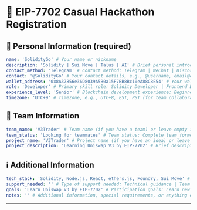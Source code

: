 # 🚀 EIP-7702 Casual Hackathon Registration

<!--
Please fill out the information below. This information will be automatically processed.
Do not remove the --- markers or change the field names.
-->

## 👤 Personal Information (required)

```yaml
name: 'SolidityGo' # Your name or nickname
description: 'Solidity | Sui Move | Talus | AI' # Brief personal introduction including skills and experience (One sentence)
contact_method: 'Telegram' # Contact method: Telegram | WeChat | Discord | Email | X(Twitter) | GitHub
contact: '@SolidityGo' # Your contact details, e.g., @username, email@example.com
wallet_address: '0x8A37856e36D8039A5B0a15F7BB8Bc10eA88C8E54' # Your wallet address or ENS domain on Ethereum mainnet
role: 'Developer' # Primary skill role: Solidity Developer | Frontend Developer | Backend Developer | Full-stack Developer | Product Manager | UI/UX Designer | Test Engineer | Blockchain Researcher | etc.
experience_level: 'Senior' # Blockchain development experience: Beginner | Junior | Intermediate | Senior | Expert
timezone: 'UTC+9' # Timezone, e.g., UTC+8, EST, PST (for team collaboration scheduling)
```

## 👥 Team Information

```yaml
team_name: 'V3Trader' # Team name (if you have a team) or leave empty if looking for a team
team_status: 'Looking for teammates' # Team status: Complete team formed | Looking for teammates | Open to join other teams | Solo participation
project_name: 'V3Trader' # Project name (if you have an idea) or leave empty if undecided
project_description: 'Learning Uniswap V3 by EIP-7702' # Brief description about your project in one sentence
```

## ℹ️ Additional Information

```yaml
tech_stack: 'Solidity, Node.js, React, ethers.js, Foundry, Sui Move' # Planned technology stack, e.g., React, Node.js, Solidity, Hardhat, ethers.js
support_needed: '' # Type of support needed: Technical guidance | Team matching | Project ideas | Resource connection | Mentor advice
goals: 'Learn Uniswap V3 by EIP-7702' # Participation goals: Learn new technology | Build MVP | Find collaborators | Win prizes | Other
notes: '' # Additional information, special requirements, or anything else you'd like to share
```

---

<!-- Do not edit below this line. This section will be automatically generated when your registration is processed. -->
